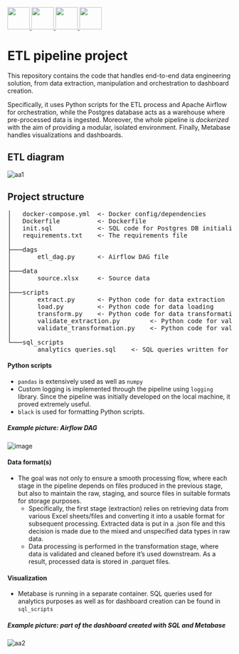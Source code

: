 <a href="#"><p align="left">
<img src="https://github.com/onemarc/tech-icons/blob/main/icons/python-dark.svg" width="50">
<img src="https://github.com/onemarc/tech-icons/blob/main/icons/docker-dark.svg" width="50">
<img src="https://github.com/onemarc/tech-icons/blob/main/icons/postgressql-dark.svg" width="50">
<img src="https://github.com/onemarc/tech-icons/blob/main/icons/apacheairflow-dark.svg" width="50">
</p></a>


# ETL pipeline project

This repository contains the code that handles end-to-end data engineering solution, from data extraction, manipulation and orchestration to dashboard creation. 

Specifically, it uses Python scripts for the ETL process and Apache Airflow for orchestration, while the Postgres database acts as a warehouse where pre-processed data is ingested. Moreover, the whole pipeline is _dockerized_ with the aim of providing a modular, isolated environment. Finally, Metabase handles visualizations and dashboards. 

## ETL diagram
![aa1](https://github.com/user-attachments/assets/803d2ccd-c008-47ef-9d4a-22e23590d428)


## Project structure

<pre>
│   docker-compose.yml  <- Docker config/dependencies
│   Dockerfile          <- Dockerfile
│   init.sql            <- SQL code for Postgres DB initialization
│   requirements.txt    <- The requirements file
│
├───dags
│       etl_dag.py      <- Airflow DAG file
│
├───data
│       source.xlsx     <- Source data
│
├───scripts            
│       extract.py      <- Python code for data extraction 
│       load.py         <- Python code for data loading 
│       transform.py    <- Python code for data transformation 
│       validate_extraction.py        <- Python code for validation of data extraction 
│       validate_transformation.py    <- Python code for validation of data transformation 
│
└───sql_scripts
        analytics_queries.sql    <- SQL queries written for analytics purposes 
</pre>

#### Python scripts
* `pandas` is extensively used as well as `numpy`
* Custom logging is implemented through the pipeline using `logging` library. Since the pipeline was initially developed on the local machine, it proved extremely useful.
* `black` is used for formatting Python scripts.

##### Example picture: Airflow DAG
![image](https://github.com/user-attachments/assets/bc4a64dd-1264-472a-9027-cb3ec1a99324)


#### Data format(s)
* The goal was not only to ensure a smooth processing flow, where each stage in the pipeline depends on files produced in the previous stage, but also to maintain the raw, staging, and source files in suitable formats for storage purposes.
    * Specifically, the first stage (extraction) relies on retrieving data from various Excel sheets/files and converting it into a usable format for subsequent processing. Extracted data is put in a .json file and this decision is made due to the mixed and unspecified data types in raw data.
    * Data processing is performed in the transformation stage, where data is validated and cleaned before it’s used downstream. As a result, processed data is stored in .parquet files. 

#### Visualization
* Metabase is running in a separate container. SQL queries used for analytics purposes as well as for dashboard creation can be found in `sql_scripts`

##### Example picture: part of the dashboard created with SQL and Metabase
![aa2](https://github.com/user-attachments/assets/a9385ec6-c576-48ba-9396-6299e50f557d)
